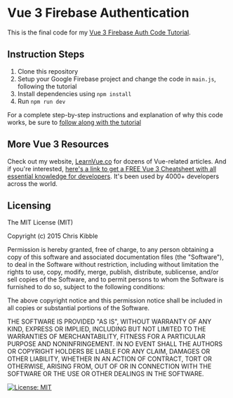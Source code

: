 # Vue 3 Firebase Authentication

This is the final code for my [Vue 3 Firebase Auth Code Tutorial](https://learnvue.co/2021/06/a-vue-firebase-authentication-tutorial-vue-3-and-firebase/).

## Instruction Steps
1. Clone this repository
2. Setup your Google Firebase project and change the code in ```main.js```, following the tutorial
3. Install dependencies using ```npm install```
4. Run ```npm run dev```

For a complete step-by-step instructions and explanation of why this code works, be sure to [follow along with the tutorial](https://learnvue.co/2021/06/a-vue-firebase-authentication-tutorial-vue-3-and-firebase/)

## More Vue 3 Resources

Check out my website, [LearnVue.co](https://learnvue.co) for dozens of Vue-related articles. And if you're interested, [here's a link to get a FREE Vue 3 Cheatsheet with all essential knowledge for developers](https://learnvue.co/vue-3-essentials-cheatsheet/). 
It's been used by 4000+ developers across the world.

## Licensing

The MIT License (MIT)

Copyright (c) 2015 Chris Kibble

Permission is hereby granted, free of charge, to any person obtaining a copy of this software and associated documentation files (the "Software"), to deal in the Software without restriction, including without limitation the rights to use, copy, modify, merge, publish, distribute, sublicense, and/or sell copies of the Software, and to permit persons to whom the Software is furnished to do so, subject to the following conditions:

The above copyright notice and this permission notice shall be included in all copies or substantial portions of the Software.

THE SOFTWARE IS PROVIDED "AS IS", WITHOUT WARRANTY OF ANY KIND, EXPRESS OR IMPLIED, INCLUDING BUT NOT LIMITED TO THE WARRANTIES OF MERCHANTABILITY, FITNESS FOR A PARTICULAR PURPOSE AND NONINFRINGEMENT. IN NO EVENT SHALL THE AUTHORS OR COPYRIGHT HOLDERS BE LIABLE FOR ANY CLAIM, DAMAGES OR OTHER LIABILITY, WHETHER IN AN ACTION OF CONTRACT, TORT OR OTHERWISE, ARISING FROM, OUT OF OR IN CONNECTION WITH THE SOFTWARE OR THE USE OR OTHER DEALINGS IN THE SOFTWARE.

[![License: MIT](https://img.shields.io/badge/License-MIT-yellow.svg)](https://opensource.org/licenses/MIT)

